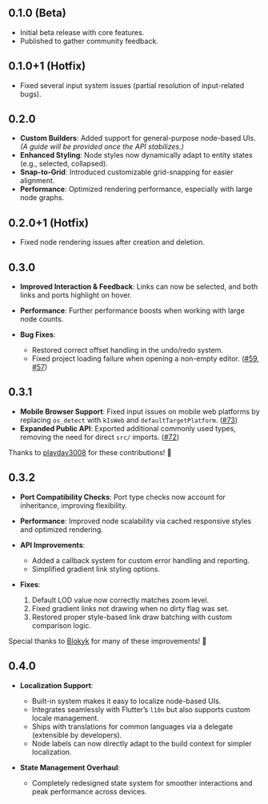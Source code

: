 ## 0.1.0 (Beta)

- Initial beta release with core features.
- Published to gather community feedback.

## 0.1.0+1 (Hotfix)

- Fixed several input system issues (partial resolution of input-related bugs).

## 0.2.0

- **Custom Builders**: Added support for general-purpose node-based UIs.
  _(A guide will be provided once the API stabilizes.)_
- **Enhanced Styling**: Node styles now dynamically adapt to entity states (e.g., selected, collapsed).
- **Snap-to-Grid**: Introduced customizable grid-snapping for easier alignment.
- **Performance**: Optimized rendering performance, especially with large node graphs.

## 0.2.0+1 (Hotfix)

- Fixed node rendering issues after creation and deletion.

## 0.3.0

- **Improved Interaction & Feedback**: Links can now be selected, and both links and ports highlight on hover.
- **Performance**: Further performance boosts when working with large node counts.
- **Bug Fixes**:

  - Restored correct offset handling in the undo/redo system.
  - Fixed project loading failure when opening a non-empty editor.
    ([#59](https://github.com/WilliamKarolDiCioccio/fl_nodes/pull/59), [#57](https://github.com/WilliamKarolDiCioccio/fl_nodes/pull/57))

## 0.3.1

- **Mobile Browser Support**: Fixed input issues on mobile web platforms by replacing `os_detect` with `kIsWeb` and `defaultTargetPlatform`.
  ([#73](https://github.com/WilliamKarolDiCioccio/fl_nodes/pull/73))
- **Expanded Public API**: Exported additional commonly used types, removing the need for direct `src/` imports.
  ([#72](https://github.com/WilliamKarolDiCioccio/fl_nodes/pull/72))

Thanks to [playday3008](https://github.com/playday3008) for these contributions! 🎉

## 0.3.2

- **Port Compatibility Checks**: Port type checks now account for inheritance, improving flexibility.
- **Performance**: Improved node scalability via cached responsive styles and optimized rendering.
- **API Improvements**:

  - Added a callback system for custom error handling and reporting.
  - Simplified gradient link styling options.

- **Fixes**:

  1. Default LOD value now correctly matches zoom level.
  2. Fixed gradient links not drawing when no dirty flag was set.
  3. Restored proper style-based link draw batching with custom comparison logic.

Special thanks to [Blokyk](https://github.com/Blokyk) for many of these improvements! 🙌

## 0.4.0

- **Localization Support**:

  - Built-in system makes it easy to localize node-based UIs.
  - Integrates seamlessly with Flutter’s `l10n` but also supports custom locale management.
  - Ships with translations for common languages via a delegate (extensible by developers).
  - Node labels can now directly adapt to the build context for simpler localization.

- **State Management Overhaul**:

  - Completely redesigned state system for smoother interactions and peak performance across devices.

